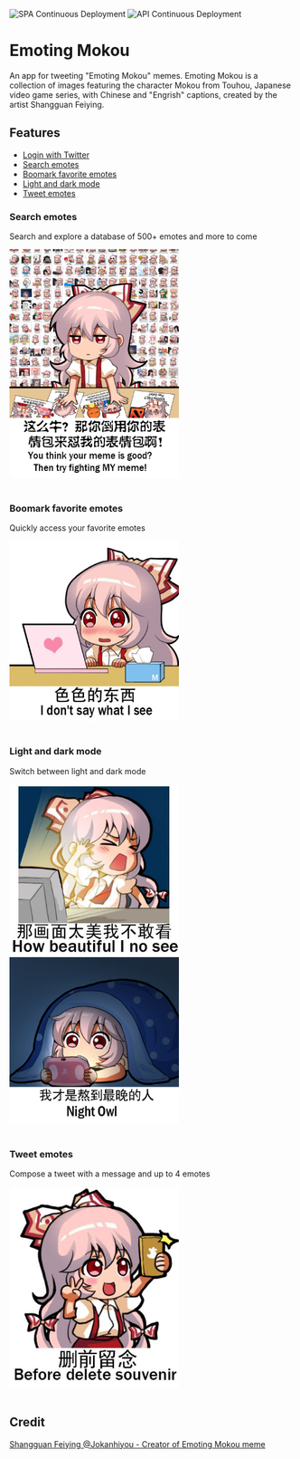 ![SPA Continuous Deployment](https://github.com/Mirakurun/emoting-mokou/workflows/SPA%20Continuous%20Deployment/badge.svg) ![API Continuous Deployment](https://github.com/Mirakurun/emoting-mokou/workflows/API%20Continuous%20Deployment/badge.svg)

# Emoting Mokou

An app for tweeting \"Emoting Mokou\" memes. Emoting Mokou is a collection of images featuring the character Mokou from Touhou, Japanese video game series, with Chinese and \"Engrish\" captions, created by the artist Shangguan Feiying.

## Features

- [Login with Twitter](https://twitter.com/)
- [Search emotes](#search)
- [Boomark favorite emotes](#bookmark)
- [Light and dark mode](#dark)
- [Tweet emotes](#tweet)

### Search emotes <a name="search"></a>

Search and explore a database of 500+ emotes and more to come
<br>

<img src="images/500.jpg" width="300">
<br>
<br>

### Boomark favorite emotes <a name="bookmark"></a>

Quickly access your favorite emotes
<br>

<img src="images/168.jpg" width="300">
<br>
<br>

### Light and dark mode <a name="dark"></a>

Switch between light and dark mode
<br>

<img src="images/5.jpg" width="300"><img src="images/114.jpg" width="300">
<br>
<br>

### Tweet emotes <a name="tweet"></a>

Compose a tweet with a message and up to 4 emotes
<br>

<img src="images/18.jpg" width="300">
<br>
<br>

## Credit

[Shangguan Feiying @Jokanhiyou - Creator of Emoting Mokou meme](https://twitter.com/jokanhiyou)
